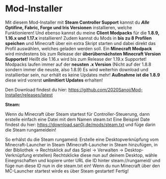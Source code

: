 # Mod-Installer
Mit diesem Mod-Installer mit **Steam Controller Support** kannst du **_Alle_ Optifine, Fabric, Forge und Iris Versionen** installieren, welche Funktionieren!
Und ebenso kannst du meine **Client Modpacks** für die **1.8.9, 1.16.x und 1.17.x** installieren! 
Zudem kannst du Mods in **bis zu 8 Profilen speichen** und Minecraft über ein extra Skript starten und dabei direkt das Profil auswählen, welches geladen werden soll.
Ein **Minecraft Modpack** wird mindestens bis zum Release der **überübernächsten Minecraft Version Supportet!** Heißt die 1.16.x wird bis zum Release der 1.19.x Supportet!
Modpacks laufen immer auf der **neusten .x Version** (Nicht auf der 1.8.8 sondern immer die neuste, also 1.8.9)
Es wird weiterhin download und installierbar sein, nur erhält es keine Updates mehr! **Außnahme ist die 1.8.9** diese wird vorerst **unlimitiert Updates** erhalten!

Den Download findest du hier: https://github.com/2020Sanoj/Mod-Installer/releases/latest

**Steam:**

Wenn du Minecraft über Steam startest für Controller-Steuerung, dann erstelle einfach eine Datei mit dem Namen steam.txt
Eine Beispiel Date findest du hier: https://download.san0j.de/mods/steam.txt und füge darin die Steam rungameidein!

So erhälst du die Steam rungameid:
Erstelle eine Desktopverknüpfung vom Minecraft-Launcher in Steam (Minecraft-Launcher in Steam hinzufügen, in der Bibliothek -> Rechtsklick auf das Spiel -> Verwalten -> Desktop-Verknüpfung erstellen)
Rechtsklicke diese nun auf deinem Desktop, wähle Einegnschaften und kopiere unter URL die ID hinter steam://rungameid/ und füge nun diese ID nun in die steam.txt ein!
Wenn du nun Minecraft über den MC-Launcher startest wirde es über Steam gestartet!
Fertig!
